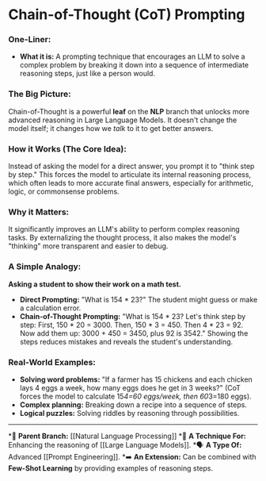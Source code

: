 # Chain-of-Thought (CoT) Prompting

### One-Liner:
*   **What it is:** A prompting technique that encourages an LLM to solve a complex problem by breaking it down into a sequence of intermediate reasoning steps, just like a person would.

### The Big Picture:
Chain-of-Thought is a powerful **leaf** on the **NLP** branch that unlocks more advanced reasoning in Large Language Models. It doesn't change the model itself; it changes how we *talk* to it to get better answers.

### How it Works (The Core Idea):
Instead of asking the model for a direct answer, you prompt it to "think step by step." This forces the model to articulate its internal reasoning process, which often leads to more accurate final answers, especially for arithmetic, logic, or commonsense problems.

### Why it Matters:
It significantly improves an LLM's ability to perform complex reasoning tasks. By externalizing the thought process, it also makes the model's "thinking" more transparent and easier to debug.

### A Simple Analogy:
**Asking a student to show their work on a math test.**
*   **Direct Prompting:** "What is 154 * 23?" The student might guess or make a calculation error.
*   **Chain-of-Thought Prompting:** "What is 154 * 23? Let's think step by step: First, 150 * 20 = 3000. Then, 150 * 3 = 450. Then 4 * 23 = 92. Now add them up: 3000 + 450 = 3450, plus 92 is 3542."
Showing the steps reduces mistakes and reveals the student's understanding.

### Real-World Examples:
*   **Solving word problems:** "If a farmer has 15 chickens and each chicken lays 4 eggs a week, how many eggs does he get in 3 weeks?" (CoT forces the model to calculate 15*4=60 eggs/week, then 60*3=180 eggs).
*   **Complex planning:** Breaking down a recipe into a sequence of steps.
*   **Logical puzzles:** Solving riddles by reasoning through possibilities.

---
*🌳 **Parent Branch:** [[Natural Language Processing]]
*🤖 **A Technique For:** Enhancing the reasoning of [[Large Language Models]].
*🗣️ **A Type Of:** Advanced [[Prompt Engineering]].
*➡️ **An Extension:** Can be combined with **Few-Shot Learning** by providing examples of reasoning steps.
